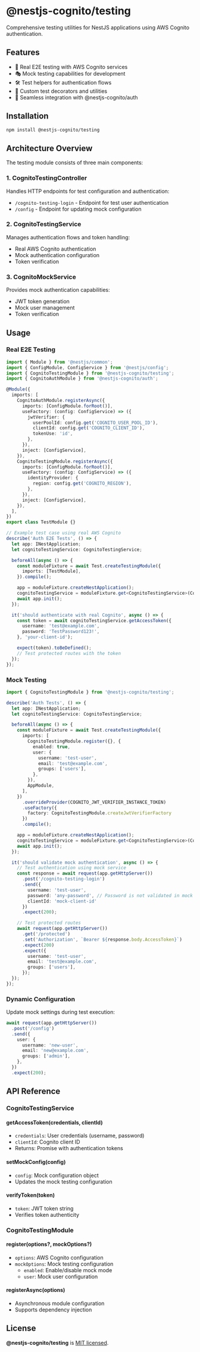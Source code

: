 # @nestjs-cognito/testing

Comprehensive testing utilities for NestJS applications using AWS Cognito authentication.

## Features

- 🔄 Real E2E testing with AWS Cognito services
- 🎭 Mock testing capabilities for development
- 🛠️ Test helpers for authentication flows
- 🎯 Custom test decorators and utilities
- 🔌 Seamless integration with @nestjs-cognito/auth

## Installation

```bash
npm install @nestjs-cognito/testing
```

## Architecture Overview

The testing module consists of three main components:

### 1. CognitoTestingController
Handles HTTP endpoints for test configuration and authentication:
- `/cognito-testing-login` - Endpoint for test user authentication
- `/config` - Endpoint for updating mock configuration

### 2. CognitoTestingService
Manages authentication flows and token handling:
- Real AWS Cognito authentication
- Mock authentication configuration
- Token verification

### 3. CognitoMockService
Provides mock authentication capabilities:
- JWT token generation
- Mock user management
- Token verification

## Usage

### Real E2E Testing

```typescript
import { Module } from '@nestjs/common';
import { ConfigModule, ConfigService } from '@nestjs/config';
import { CognitoTestingModule } from '@nestjs-cognito/testing';
import { CognitoAuthModule } from '@nestjs-cognito/auth';

@Module({
  imports: [
    CognitoAuthModule.registerAsync({
      imports: [ConfigModule.forRoot()],
      useFactory: (config: ConfigService) => ({
        jwtVerifier: {
          userPoolId: config.get('COGNITO_USER_POOL_ID'),
          clientId: config.get('COGNITO_CLIENT_ID'),
          tokenUse: 'id',
        },
      }),
      inject: [ConfigService],
    }),
    CognitoTestingModule.registerAsync({
      imports: [ConfigModule.forRoot()],
      useFactory: (config: ConfigService) => ({
        identityProvider: {
          region: config.get('COGNITO_REGION'),
        },
      }),
      inject: [ConfigService],
    }),
  ],
})
export class TestModule {}

// Example test case using real AWS Cognito
describe('Auth E2E Tests', () => {
  let app: INestApplication;
  let cognitoTestingService: CognitoTestingService;

  beforeAll(async () => {
    const moduleFixture = await Test.createTestingModule({
      imports: [TestModule],
    }).compile();

    app = moduleFixture.createNestApplication();
    cognitoTestingService = moduleFixture.get<CognitoTestingService>(CognitoTestingService);
    await app.init();
  });

  it('should authenticate with real Cognito', async () => {
    const token = await cognitoTestingService.getAccessToken({
      username: 'test@example.com',
      password: 'TestPassword123!',
    }, 'your-client-id');

    expect(token).toBeDefined();
    // Test protected routes with the token
  });
});
```

### Mock Testing

```typescript
import { CognitoTestingModule } from '@nestjs-cognito/testing';

describe('Auth Tests', () => {
  let app: INestApplication;
  let cognitoTestingService: CognitoTestingService;

  beforeAll(async () => {
    const moduleFixture = await Test.createTestingModule({
      imports: [
        CognitoTestingModule.register({}, {
          enabled: true,
          user: {
            username: 'test-user',
            email: 'test@example.com',
            groups: ['users'],
          },
        }),
        AppModule,
      ],
    })
      .overrideProvider(COGNITO_JWT_VERIFIER_INSTANCE_TOKEN)
      .useFactory({
        factory: CognitoTestingModule.createJwtVerifierFactory
      })
      .compile();

    app = moduleFixture.createNestApplication();
    cognitoTestingService = moduleFixture.get<CognitoTestingService>(CognitoTestingService);
    await app.init();
  });

  it('should validate mock authentication', async () => {
    // Test authentication using mock service
    const response = await request(app.getHttpServer())
      .post('/cognito-testing-login')
      .send({
        username: 'test-user',
        password: 'any-password', // Password is not validated in mock mode
        clientId: 'mock-client-id'
      })
      .expect(200);

    // Test protected routes
    await request(app.getHttpServer())
      .get('/protected')
      .set('Authorization', `Bearer ${response.body.AccessToken}`)
      .expect(200)
      .expect({
        username: 'test-user',
        email: 'test@example.com',
        groups: ['users'],
      });
  });
});
```

### Dynamic Configuration

Update mock settings during test execution:

```typescript
await request(app.getHttpServer())
  .post('/config')
  .send({
    user: {
      username: 'new-user',
      email: 'new@example.com',
      groups: ['admin'],
    },
  })
  .expect(200);
```

## API Reference

### CognitoTestingService

#### getAccessToken(credentials, clientId)
- `credentials`: User credentials (username, password)
- `clientId`: Cognito client ID
- Returns: Promise with authentication tokens

#### setMockConfig(config)
- `config`: Mock configuration object
- Updates the mock testing configuration

#### verifyToken(token)
- `token`: JWT token string
- Verifies token authenticity

### CognitoTestingModule

#### register(options?, mockOptions?)
- `options`: AWS Cognito configuration
- `mockOptions`: Mock testing configuration
  - `enabled`: Enable/disable mock mode
  - `user`: Mock user configuration

#### registerAsync(options)
- Asynchronous module configuration
- Supports dependency injection

## License

<b>@nestjs-cognito/testing</b> is [MIT licensed](LICENSE).
